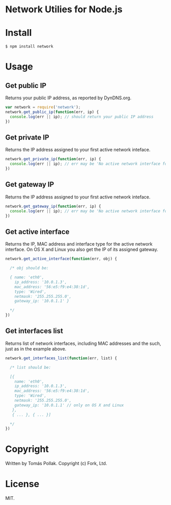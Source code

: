 Network Utilies for Node.js
===========================

# Install

    $ npm install network

# Usage

## Get public IP

Returns your public IP address, as reported by DynDNS.org.

``` js
var network = require('network');
network.get_public_ip(function(err, ip) {
  console.log(err || ip); // should return your public IP address
})
```

## Get private IP

Returns the IP address assigned to your first active network inteface.

``` js
network.get_private_ip(function(err, ip) {
  console.log(err || ip); // err may be 'No active network interface found'.
})
```

## Get gateway IP

Returns the IP address assigned to your first active network inteface.

``` js
network.get_gateway_ip(function(err, ip) {
  console.log(err || ip); // err may be 'No active network interface found.'
})
```
## Get active interface

Returns the IP, MAC address and interface type for the active network 
interface. On OS X and Linux you also get the IP of its assigned gateway.

``` js
network.get_active_interface(function(err, obj) {

  /* obj should be:

  { name: 'eth0',
    ip_address: '10.0.1.3',
    mac_address: '56:e5:f9:e4:38:1d',
    type: 'Wired',
    netmask: '255.255.255.0',
    gateway_ip: '10.0.1.1' }

  */
})
```

## Get interfaces list

Returns list of network interfaces, including MAC addresses and the such, just
as in the example above.

``` js
network.get_interfaces_list(function(err, list) {

  /* list should be:

  [{
    name: 'eth0',
    ip_address: '10.0.1.3',
    mac_address: '56:e5:f9:e4:38:1d',
    type: 'Wired',
    netmask: '255.255.255.0',
    gateway_ip: '10.0.1.1' // only on OS X and Linux
   },
   { ... }, { ... }]

  */
})
```

# Copyright

Written by Tomás Pollak. Copyright (c) Fork, Ltd.

# License

MIT.
